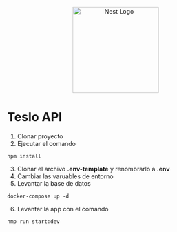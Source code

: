 <p align="center">
  <a href="http://nestjs.com/" target="blank"><img src="https://nestjs.com/img/logo-small.svg" width="200" alt="Nest Logo" /></a>
</p>

# Teslo API

1. Clonar proyecto
2. Ejecutar el comando
```
npm install
```
3. Clonar el archivo __.env-template__ y renombrarlo a __.env__
4. Cambiar las varuables de entorno 
5. Levantar la base de datos
```
docker-compose up -d
```

6. Levantar la app con el comando 
```
nmp run start:dev
```
